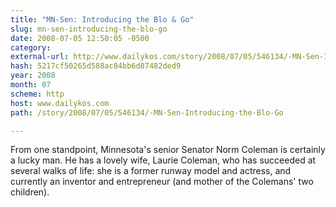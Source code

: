 ```yaml
---
title: "MN-Sen: Introducing the Blo & Go"
slug: mn-sen-introducing-the-blo-go
date: 2008-07-05 12:50:05 -0500
category: 
external-url: http://www.dailykos.com/story/2008/07/05/546134/-MN-Sen-Introducing-the-Blo-Go
hash: 5217cf50265d588ac84bb6d87482ded9
year: 2008
month: 07
scheme: http
host: www.dailykos.com
path: /story/2008/07/05/546134/-MN-Sen-Introducing-the-Blo-Go

---
```


From one standpoint, Minnesota's senior Senator Norm Coleman is certainly a lucky man. He has a lovely wife, Laurie Coleman, who has succeeded at several walks of life: she is a former runway model and actress, and currently an inventor and entrepreneur (and mother of the Colemans' two children).
